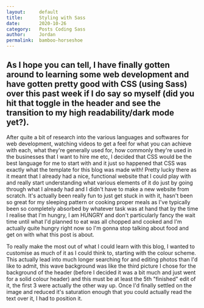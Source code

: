 ```yaml
---
layout:     default
title:      Styling with Sass
date:       2020-10-26
category:   Posts Coding Sass
author:     Jordan 
permalink:  bamboo-horseshoe
---
```



## As I hope you can tell, I have finally gotten around to learning some web development and have gotten pretty good with CSS (using Sass) over this past week if I do say so myself (did you hit that toggle in the header and see the transition to my high readability/dark mode yet?).


After quite a bit of research into the various languages and softwares for web development, watching videos to get a feel for what you can achieve with each, what they're generally used for, how commonly they're used in the businesses that I want to hire me etc, I decided that CSS would be the best language for me to start with and it just so happened that CSS was exactly what the template for this blog was made with! Pretty lucky there as it meant that I already had a nice, functional website that I could play with and really start understanding what various elements of it do just by going through what I already had and I didn't have to make a new website from scratch. It's actually been really fun to just get stuck in with it, hasn't been so great for my sleeping pattern or cooking proper meals as I've typically been so completely absorbed by whatever task was at hand that by the time I realise that I'm hungry, I am HUNGRY and don't particularly fancy the wait time until what I'd planned to eat was all chopped and cooked and I'm actually quite hungry right now so I'm gonna stop talking about food and get on with what this post is about.

To really make the most out of what I could learn with this blog, I wanted to customise as much of it as I could think to, starting with the colour scheme. This actually lead into much longer searching for and editing photos than I'd like to admit, this wave background was like the third picture I chose for the background of the header (before I decided it was a bit much and just went for a solid colour header) and this must be at least the 5th "finished" edit of it, the first 3 were actually the other way up. Once I'd finally settled on the image and reduced it's saturation enough that you could actually read the text over it, I had to position it. 
